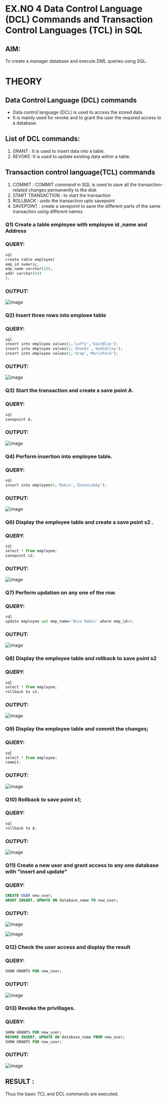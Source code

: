 # EX.NO 4 Data Control Language (DCL) Commands and Transaction Control Languages (TCL) in SQL

## AIM:
To create a manager database and execute DML queries using SQL.

# THEORY
## Data Control Language (DCL) commands
* Data control language (DCL) is used to access the stored data.
* It is mainly used for revoke and to grant the user the required access to a database.
## List of DCL commands: 
1. GRANT : It is used to insert data into a table.
2. REVOKE: It is used to update existing data within a table.
## Transaction control language(TCL) commands
1. COMMIT : COMMIT command in SQL is used to save all the transaction-related changes permanently to the disk
2. START TRANSACTION : to start the transaction
3. ROLLBACK : undo the transaction upto savepoint 
4. SAVEPOINT : create a savepoint to save the different parts of the same transaction using different names

### Q1) Create a table employee with employee id ,name and Address

### QUERY:
```python
sql
create table employee(
emp_id numeric,
emp_name varchar(10),
addr varchar(40)
);
```


### OUTPUT:
![image](https://github.com/Lakshmipriya2005/DBMS/assets/115525361/56bbda44-a582-42e3-9738-5b1d035dd675)



### Q2) Insert three rows into emploee table 



### QUERY:
```python
sql
insert into employee values(1,'Luffy','EastBlue');
insert into employee values(2,'Shanks','GodValley');
insert into employee values(3,'Grap','MarinFord');
```

### OUTPUT:
![image](https://github.com/Lakshmipriya2005/DBMS/assets/115525361/db081e71-759d-44df-b847-75294a2e2a34)


### Q3) Start the transaction and create a save point A.

### QUERY:
```python
sql
savepoint A;
```

### OUTPUT:
![image](https://github.com/Lakshmipriya2005/DBMS/assets/115525361/d491985f-d652-4510-baba-69bda39920c4)


### Q4) Perform insertion into employee table.

### QUERY:
```python
sql
insert into employee(4,'Robin','EniesLobby');
```

### OUTPUT:
![image](https://github.com/Lakshmipriya2005/DBMS/assets/115525361/b9d81949-f840-4fb4-8427-6c5efb79da74)



### Q6)	Display the employee table and create a save point s2 .


### QUERY:
```python
sql
select * from employee;
savepoint s2;
```

### OUTPUT:
![image](https://github.com/Lakshmipriya2005/DBMS/assets/115525361/bc86bb69-d7ad-4193-aeda-050214882984)



### Q7)	Perform updation on any one of the row.


### QUERY:
```python
sql
update employee set emp_name='Nico Robin' where emp_id=4;
```

### OUTPUT:
![image](https://github.com/Lakshmipriya2005/DBMS/assets/115525361/2e9e6855-56ea-40f4-ba36-56f8eafd68ee)



### Q8) Display the employee table and rollback to  save point s2 


### QUERY:
```python
sql
select * from employee;
rollback to s2;
```

### OUTPUT:
![image](https://github.com/Lakshmipriya2005/DBMS/assets/115525361/b66b2852-7cbc-49e6-a059-579485f3ff49)


### Q9) Display the employee table and commit the changes; 


### QUERY:
```python
sql
select * from employee;
commit;
```

### OUTPUT:
![image](https://github.com/Lakshmipriya2005/DBMS/assets/115525361/7dd55645-f515-4c5b-9174-1b3a9bc24e30)


### Q10) Rollback to save point s1;

### QUERY:
```python
sql
rollback to A;
```

### OUTPUT:
![image](https://github.com/Lakshmipriya2005/DBMS/assets/115525361/441afff5-9f95-418b-ad8b-c2b5cfbf810d)

### Q11)	Create a new user and grant access to any one database with "insert and update"


### QUERY:
```sql
CREATE USER new_user;
GRANT INSERT, UPDATE ON database_name TO new_user;
```

### OUTPUT:
![image](https://github.com/Yuvaraj878/DBMS/assets/118622554/3c3761a5-28c0-4c83-a203-89e0087e6676)

![image](https://github.com/Yuvaraj878/DBMS/assets/118622554/fd08ac3a-d1a5-4a16-af6a-f3bc5ff24629)

### Q12) Check the user access and display the result 


### QUERY:
```sql
SHOW GRANTS FOR new_user;
```

### OUTPUT:
![image](https://github.com/Yuvaraj878/DBMS/assets/118622554/2fbd5d94-7610-4828-a072-c84372c06442)

### Q13) Revoke the privillages.

### QUERY:
```sql
SHOW GRANTS FOR new_user;
REVOKE INSERT, UPDATE ON database_name FROM new_user;
SHOW GRANTS FOR new_user;
```

### OUTPUT:
![image](https://github.com/Yuvaraj878/DBMS/assets/118622554/bd4b2b58-817e-42ea-b84d-a59af0382c11)


## RESULT :
Thus the basic TCL and DCL commands are executed.
